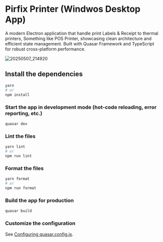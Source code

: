 # Pirfix Printer (Windwos Desktop App)

A modern Electron application that handle print Labels & Receipt to thermal printers, Something like POS Printer, showcasing clean architecture and efficient state management. Built with Quasar Framework and TypeScript for robust cross-platform performance.

![20250507_214920](https://github.com/user-attachments/assets/cffb8045-63c1-4288-90c5-5ee2513240d5)


## Install the dependencies

```bash
yarn
# or
npm install
```

### Start the app in development mode (hot-code reloading, error reporting, etc.)

```bash
quasar dev
```

### Lint the files

```bash
yarn lint
# or
npm run lint
```

### Format the files

```bash
yarn format
# or
npm run format
```

### Build the app for production

```bash
quasar build
```

### Customize the configuration

See [Configuring quasar.config.js](https://v2.quasar.dev/quasar-cli-vite/quasar-config-js).
